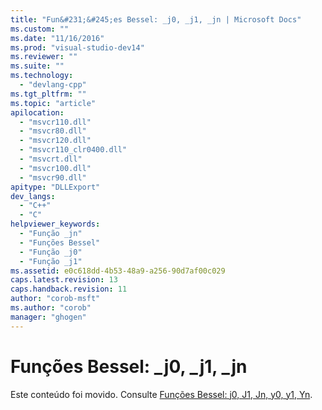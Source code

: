 ```yaml
---
title: "Fun&#231;&#245;es Bessel: _j0, _j1, _jn | Microsoft Docs"
ms.custom: ""
ms.date: "11/16/2016"
ms.prod: "visual-studio-dev14"
ms.reviewer: ""
ms.suite: ""
ms.technology: 
  - "devlang-cpp"
ms.tgt_pltfrm: ""
ms.topic: "article"
apilocation: 
  - "msvcr110.dll"
  - "msvcr80.dll"
  - "msvcr120.dll"
  - "msvcr110_clr0400.dll"
  - "msvcrt.dll"
  - "msvcr100.dll"
  - "msvcr90.dll"
apitype: "DLLExport"
dev_langs: 
  - "C++"
  - "C"
helpviewer_keywords: 
  - "Função _jn"
  - "Funções Bessel"
  - "Função _j0"
  - "Função _j1"
ms.assetid: e0c618dd-4b53-48a9-a256-90d7af00c029
caps.latest.revision: 13
caps.handback.revision: 11
author: "corob-msft"
ms.author: "corob"
manager: "ghogen"
---
```

# Fun&#231;&#245;es Bessel: _j0, _j1, _jn
Este conteúdo foi movido. Consulte [Funções Bessel: j0, J1, Jn, y0, y1, Yn](../c-runtime-library/reference/bessel-functions-j0-j1-jn-y0-y1-yn.md).
